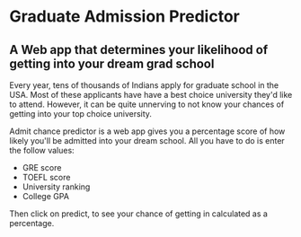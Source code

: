 # Graduate Admission Predictor
## A Web app that determines your likelihood of getting into your dream grad school
Every year, tens of thousands of Indians apply for graduate school in the USA. Most of these applicants have have a best choice university they'd like to attend. However, it can be quite unnerving to not know your chances of getting into your top choice university.

Admit chance predictor is a web app gives you a percentage score of how likely you'll be admitted into your dream school. All you have to do is enter the follow values:
- GRE score
- TOEFL score
- University ranking
- College GPA

Then click on predict, to see your chance of getting in calculated as a percentage.
